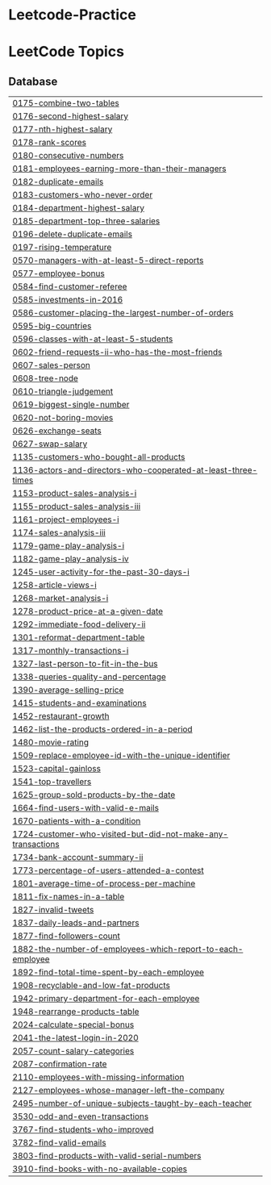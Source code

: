 # Leetcode-Practice
<!---LeetCode Topics Start-->
# LeetCode Topics
## Database
|  |
| ------- |
| [0175-combine-two-tables](https://github.com/viru9192/Leetcode-Practice/tree/master/0175-combine-two-tables) |
| [0176-second-highest-salary](https://github.com/viru9192/Leetcode-Practice/tree/master/0176-second-highest-salary) |
| [0177-nth-highest-salary](https://github.com/viru9192/Leetcode-Practice/tree/master/0177-nth-highest-salary) |
| [0178-rank-scores](https://github.com/viru9192/Leetcode-Practice/tree/master/0178-rank-scores) |
| [0180-consecutive-numbers](https://github.com/viru9192/Leetcode-Practice/tree/master/0180-consecutive-numbers) |
| [0181-employees-earning-more-than-their-managers](https://github.com/viru9192/Leetcode-Practice/tree/master/0181-employees-earning-more-than-their-managers) |
| [0182-duplicate-emails](https://github.com/viru9192/Leetcode-Practice/tree/master/0182-duplicate-emails) |
| [0183-customers-who-never-order](https://github.com/viru9192/Leetcode-Practice/tree/master/0183-customers-who-never-order) |
| [0184-department-highest-salary](https://github.com/viru9192/Leetcode-Practice/tree/master/0184-department-highest-salary) |
| [0185-department-top-three-salaries](https://github.com/viru9192/Leetcode-Practice/tree/master/0185-department-top-three-salaries) |
| [0196-delete-duplicate-emails](https://github.com/viru9192/Leetcode-Practice/tree/master/0196-delete-duplicate-emails) |
| [0197-rising-temperature](https://github.com/viru9192/Leetcode-Practice/tree/master/0197-rising-temperature) |
| [0570-managers-with-at-least-5-direct-reports](https://github.com/viru9192/Leetcode-Practice/tree/master/0570-managers-with-at-least-5-direct-reports) |
| [0577-employee-bonus](https://github.com/viru9192/Leetcode-Practice/tree/master/0577-employee-bonus) |
| [0584-find-customer-referee](https://github.com/viru9192/Leetcode-Practice/tree/master/0584-find-customer-referee) |
| [0585-investments-in-2016](https://github.com/viru9192/Leetcode-Practice/tree/master/0585-investments-in-2016) |
| [0586-customer-placing-the-largest-number-of-orders](https://github.com/viru9192/Leetcode-Practice/tree/master/0586-customer-placing-the-largest-number-of-orders) |
| [0595-big-countries](https://github.com/viru9192/Leetcode-Practice/tree/master/0595-big-countries) |
| [0596-classes-with-at-least-5-students](https://github.com/viru9192/Leetcode-Practice/tree/master/0596-classes-with-at-least-5-students) |
| [0602-friend-requests-ii-who-has-the-most-friends](https://github.com/viru9192/Leetcode-Practice/tree/master/0602-friend-requests-ii-who-has-the-most-friends) |
| [0607-sales-person](https://github.com/viru9192/Leetcode-Practice/tree/master/0607-sales-person) |
| [0608-tree-node](https://github.com/viru9192/Leetcode-Practice/tree/master/0608-tree-node) |
| [0610-triangle-judgement](https://github.com/viru9192/Leetcode-Practice/tree/master/0610-triangle-judgement) |
| [0619-biggest-single-number](https://github.com/viru9192/Leetcode-Practice/tree/master/0619-biggest-single-number) |
| [0620-not-boring-movies](https://github.com/viru9192/Leetcode-Practice/tree/master/0620-not-boring-movies) |
| [0626-exchange-seats](https://github.com/viru9192/Leetcode-Practice/tree/master/0626-exchange-seats) |
| [0627-swap-salary](https://github.com/viru9192/Leetcode-Practice/tree/master/0627-swap-salary) |
| [1135-customers-who-bought-all-products](https://github.com/viru9192/Leetcode-Practice/tree/master/1135-customers-who-bought-all-products) |
| [1136-actors-and-directors-who-cooperated-at-least-three-times](https://github.com/viru9192/Leetcode-Practice/tree/master/1136-actors-and-directors-who-cooperated-at-least-three-times) |
| [1153-product-sales-analysis-i](https://github.com/viru9192/Leetcode-Practice/tree/master/1153-product-sales-analysis-i) |
| [1155-product-sales-analysis-iii](https://github.com/viru9192/Leetcode-Practice/tree/master/1155-product-sales-analysis-iii) |
| [1161-project-employees-i](https://github.com/viru9192/Leetcode-Practice/tree/master/1161-project-employees-i) |
| [1174-sales-analysis-iii](https://github.com/viru9192/Leetcode-Practice/tree/master/1174-sales-analysis-iii) |
| [1179-game-play-analysis-i](https://github.com/viru9192/Leetcode-Practice/tree/master/1179-game-play-analysis-i) |
| [1182-game-play-analysis-iv](https://github.com/viru9192/Leetcode-Practice/tree/master/1182-game-play-analysis-iv) |
| [1245-user-activity-for-the-past-30-days-i](https://github.com/viru9192/Leetcode-Practice/tree/master/1245-user-activity-for-the-past-30-days-i) |
| [1258-article-views-i](https://github.com/viru9192/Leetcode-Practice/tree/master/1258-article-views-i) |
| [1268-market-analysis-i](https://github.com/viru9192/Leetcode-Practice/tree/master/1268-market-analysis-i) |
| [1278-product-price-at-a-given-date](https://github.com/viru9192/Leetcode-Practice/tree/master/1278-product-price-at-a-given-date) |
| [1292-immediate-food-delivery-ii](https://github.com/viru9192/Leetcode-Practice/tree/master/1292-immediate-food-delivery-ii) |
| [1301-reformat-department-table](https://github.com/viru9192/Leetcode-Practice/tree/master/1301-reformat-department-table) |
| [1317-monthly-transactions-i](https://github.com/viru9192/Leetcode-Practice/tree/master/1317-monthly-transactions-i) |
| [1327-last-person-to-fit-in-the-bus](https://github.com/viru9192/Leetcode-Practice/tree/master/1327-last-person-to-fit-in-the-bus) |
| [1338-queries-quality-and-percentage](https://github.com/viru9192/Leetcode-Practice/tree/master/1338-queries-quality-and-percentage) |
| [1390-average-selling-price](https://github.com/viru9192/Leetcode-Practice/tree/master/1390-average-selling-price) |
| [1415-students-and-examinations](https://github.com/viru9192/Leetcode-Practice/tree/master/1415-students-and-examinations) |
| [1452-restaurant-growth](https://github.com/viru9192/Leetcode-Practice/tree/master/1452-restaurant-growth) |
| [1462-list-the-products-ordered-in-a-period](https://github.com/viru9192/Leetcode-Practice/tree/master/1462-list-the-products-ordered-in-a-period) |
| [1480-movie-rating](https://github.com/viru9192/Leetcode-Practice/tree/master/1480-movie-rating) |
| [1509-replace-employee-id-with-the-unique-identifier](https://github.com/viru9192/Leetcode-Practice/tree/master/1509-replace-employee-id-with-the-unique-identifier) |
| [1523-capital-gainloss](https://github.com/viru9192/Leetcode-Practice/tree/master/1523-capital-gainloss) |
| [1541-top-travellers](https://github.com/viru9192/Leetcode-Practice/tree/master/1541-top-travellers) |
| [1625-group-sold-products-by-the-date](https://github.com/viru9192/Leetcode-Practice/tree/master/1625-group-sold-products-by-the-date) |
| [1664-find-users-with-valid-e-mails](https://github.com/viru9192/Leetcode-Practice/tree/master/1664-find-users-with-valid-e-mails) |
| [1670-patients-with-a-condition](https://github.com/viru9192/Leetcode-Practice/tree/master/1670-patients-with-a-condition) |
| [1724-customer-who-visited-but-did-not-make-any-transactions](https://github.com/viru9192/Leetcode-Practice/tree/master/1724-customer-who-visited-but-did-not-make-any-transactions) |
| [1734-bank-account-summary-ii](https://github.com/viru9192/Leetcode-Practice/tree/master/1734-bank-account-summary-ii) |
| [1773-percentage-of-users-attended-a-contest](https://github.com/viru9192/Leetcode-Practice/tree/master/1773-percentage-of-users-attended-a-contest) |
| [1801-average-time-of-process-per-machine](https://github.com/viru9192/Leetcode-Practice/tree/master/1801-average-time-of-process-per-machine) |
| [1811-fix-names-in-a-table](https://github.com/viru9192/Leetcode-Practice/tree/master/1811-fix-names-in-a-table) |
| [1827-invalid-tweets](https://github.com/viru9192/Leetcode-Practice/tree/master/1827-invalid-tweets) |
| [1837-daily-leads-and-partners](https://github.com/viru9192/Leetcode-Practice/tree/master/1837-daily-leads-and-partners) |
| [1877-find-followers-count](https://github.com/viru9192/Leetcode-Practice/tree/master/1877-find-followers-count) |
| [1882-the-number-of-employees-which-report-to-each-employee](https://github.com/viru9192/Leetcode-Practice/tree/master/1882-the-number-of-employees-which-report-to-each-employee) |
| [1892-find-total-time-spent-by-each-employee](https://github.com/viru9192/Leetcode-Practice/tree/master/1892-find-total-time-spent-by-each-employee) |
| [1908-recyclable-and-low-fat-products](https://github.com/viru9192/Leetcode-Practice/tree/master/1908-recyclable-and-low-fat-products) |
| [1942-primary-department-for-each-employee](https://github.com/viru9192/Leetcode-Practice/tree/master/1942-primary-department-for-each-employee) |
| [1948-rearrange-products-table](https://github.com/viru9192/Leetcode-Practice/tree/master/1948-rearrange-products-table) |
| [2024-calculate-special-bonus](https://github.com/viru9192/Leetcode-Practice/tree/master/2024-calculate-special-bonus) |
| [2041-the-latest-login-in-2020](https://github.com/viru9192/Leetcode-Practice/tree/master/2041-the-latest-login-in-2020) |
| [2057-count-salary-categories](https://github.com/viru9192/Leetcode-Practice/tree/master/2057-count-salary-categories) |
| [2087-confirmation-rate](https://github.com/viru9192/Leetcode-Practice/tree/master/2087-confirmation-rate) |
| [2110-employees-with-missing-information](https://github.com/viru9192/Leetcode-Practice/tree/master/2110-employees-with-missing-information) |
| [2127-employees-whose-manager-left-the-company](https://github.com/viru9192/Leetcode-Practice/tree/master/2127-employees-whose-manager-left-the-company) |
| [2495-number-of-unique-subjects-taught-by-each-teacher](https://github.com/viru9192/Leetcode-Practice/tree/master/2495-number-of-unique-subjects-taught-by-each-teacher) |
| [3530-odd-and-even-transactions](https://github.com/viru9192/Leetcode-Practice/tree/master/3530-odd-and-even-transactions) |
| [3767-find-students-who-improved](https://github.com/viru9192/Leetcode-Practice/tree/master/3767-find-students-who-improved) |
| [3782-find-valid-emails](https://github.com/viru9192/Leetcode-Practice/tree/master/3782-find-valid-emails) |
| [3803-find-products-with-valid-serial-numbers](https://github.com/viru9192/Leetcode-Practice/tree/master/3803-find-products-with-valid-serial-numbers) |
| [3910-find-books-with-no-available-copies](https://github.com/viru9192/Leetcode-Practice/tree/master/3910-find-books-with-no-available-copies) |
<!---LeetCode Topics End-->